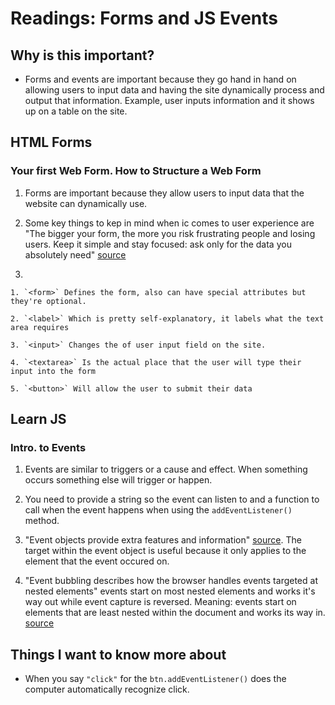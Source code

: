 # Readings: Forms and JS Events

## Why is this important?

- Forms and events are important because they go hand in hand on allowing users to input data and having the site dynamically process and output that information.  Example, user inputs information and it shows up on a table on the site.

## HTML Forms

### Your first Web Form.  How to Structure a Web Form

1. Forms are important because they allow users to input data that the website can dynamically use.

2. Some key things to kep in mind when ic comes to user experience are "The bigger your form, the more you risk frustrating people and losing users. Keep it simple and stay focused: ask only for the data you absolutely need" [source](https://developer.mozilla.org/en-US/docs/Learn/Forms/Your_first_form)

3. 

    1. `<form>` Defines the form, also can have special attributes but they're optional.

    2. `<label>` Which is pretty self-explanatory, it labels what the text area requires

    3. `<input>` Changes the of user input field on the site.  

    4. `<textarea>` Is the actual place that the user will type their input into the form

    5. `<button>` Will allow the user to submit their data 

## Learn JS



### Intro. to Events

1. Events are similar to triggers or a cause and effect.  When something occurs something else will trigger or happen.

2. You need to provide a string so the event can listen to and a function to call when the event happens when using the `addEventListener()` method.

3. "Event objects provide extra features and information" [source](https://developer.mozilla.org/en-US/docs/Learn/JavaScript/Building_blocks/Events#event_objects).  The target within the event object is useful because it only applies to the element that the event occured on.  

4. "Event bubbling describes how the browser handles events targeted at nested elements" events start on most nested elements and works it's way out while event capture is reversed.  Meaning: events start on elements that are least nested within the document and works its way in. [source](https://developer.mozilla.org/en-US/docs/Learn/JavaScript/Building_blocks/Events#event_bubbling)

## Things I want to know more about

- When you say `"click"` for the `btn.addEventListener()` does the computer automatically recognize click.

